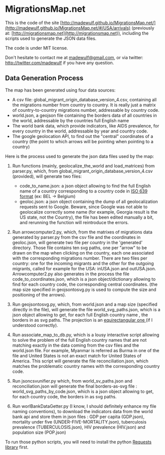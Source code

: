 MigrationsMap.net
=================

This is the code of the site [http://madewulf.github.io/MigrationsMap.net/](http://madewulf.github.io/MigrationsMap.net/#/USA/arrivals) (previously at: [http://migrationsmap.net](http://migrationsmap.net)), including the scripts
used to generate the JSON data files.

The code is under MIT license.

Don't hesitate to contact me at madewulf@gmail.com, or via twitter: http://twitter.com/madewulf if you have
any question.

Data Generation Process
------------------------

The map has been generated using four data sources:

- A csv file: global_migrant_origin_database_version_4.csv, containing all the migrations number from country to country. It is really just a matrix of country-to-country migrations number, addressable by country code.  
- world.json, a geojson file containing the borders data of all countries in the world, addressable by the countries full English name
- The world bank data, which provide indicators, like AIDS prevalence, for every country in the world, addressable by year and country code. 
- The google geolocation API, to find out the "central" coordinates of a country (the point to which arrows will be pointing when pointing to a country)

Here is the process used to generate the json data files used by the map:

1. Run functions (mainly, geolocalize_the_world and load_matrices) from parser.py, which, from global_migrant_origin_database_version_4.csv (provided), will generate two files: 

	- code_to_name.json: a json object allowing to find the full English name of a country corresponding to a country code in [ISO 639 format](http://en.wikipedia.org/wiki/ISO_639) (ex: BEL -> Belgium)
	- geoloc.json: a json object containing the dump of all geolocalization requests sent to Google. Beware, since Google was not able to geolocalize correctly some name (for example, Georgia result is the US state, not the Country), the file has been edited manually a bit, and rerunning the function will reintroduce the errors.

2. Run arrowcomputer2.py, which, from the matrixes of migrations data generated by parser.py from the csv file and the coordinates in geoloc.json, will generate two file per country in the 'generated' directory. Those file contains ten svg paths, one per "arrow" to be drawn on the map when clicking on the country, each one associated with the corresponding migrations number. There are two files per country: one for the incoming migrants and the other for the outgoing migrants, called  for example for the USA: inUSA.json and outUSA.json. Arrowcomputer2.py also generates in the process the file code_to_coordinates.json, which is a json object/dictionary allowing to find for each country code, the corresponding central coordinates. (the map size specified in geojsontosvg.py is used to compute the size and positioning of the arrows).

3. Run geojsontosvg.py, which, from world.json and a map size (specified directly in the file), will generate the file world_svg_paths.json, which is a json object allowing to get, for each full English country name , the borders in as svg paths. The projection is an [equirectangular one ](http://en.wikipedia.org/wiki/Equirectangular_projection) (if I understood correctly).

4. Run associate_map_to_db.py, which is a lousy interactive script allowing to solve the problem of the full English country names that are not matching exactly in the data coming from the csv files and the world.json file. For example, Myanmar is referred as Burma in one of the file and United States is not an exact match for United States of America. This script will generate the file reconciliation.json, which matches the problematic country names with the corresponding country code. 

5. Run jsoncsvunifier.py which, from world_sv_paths.json and reconciliation.json will generate the final borders-as-svg file : world_svg_paths_by_code.json, which is a json object allowing to get, for each country code, the borders in as svg paths.  

6. Run worlBankDataGetter.py (I know, I should definitely enhance my file naming conventions), to download the indicators data from the world bank api and store them in json files : GDP per capita (GDP.json), mortality under five (UNDER-FIVE-MORTALITY.json), tuberculosis prevalence (TUBERCULOSIS.json), HIV prevalence (HIV.json) and population size (POP.json)
 
To run those python scripts, you will need to install the python [Requests library](http://docs.python-requests.org/en/latest/index.html) first. 

